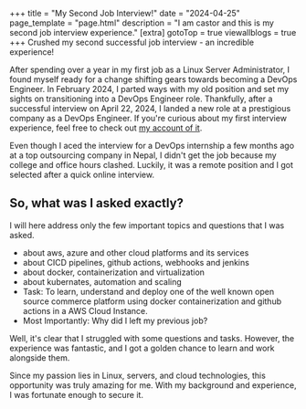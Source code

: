 +++
title = "My Second Job Interview!"
date = "2024-04-25"
page_template = "page.html"
description = "I am castor and this is my second job interview experience."
[extra]
gotoTop = true
viewallblogs = true
+++
Crushed my second successful job interview - an incredible experience!
<!-- more -->

After spending over a year in my first job as a Linux Server Administrator, I found myself ready for a change shifting gears towards becoming a DevOps Engineer. In February 2024, I parted ways with my old position and set my sights on transitioning into a DevOps Engineer role. Thankfully, after a successful interview on April 22, 2024, I landed a new role at a prestigious company as a DevOps Engineer. If you're curious about my first interview experience, feel free to check out [my account of it](/blog/my-first-interview/).

Even though I aced the interview for a DevOps internship a few months ago at a top outsourcing company in Nepal, I didn't get the job because my college and office hours clashed. Luckily, it was a remote position and I got selected after a quick online interview.

## So, what was I asked exactly?

I will here address only the few important topics and questions that I was asked.

- about aws, azure and other cloud platforms and its services
- about CICD pipelines, github actions, webhooks and jenkins
- about docker, containerization and virtualization
- about kubernates, automation and scaling
- Task: To learn, understand and deploy one of the well known open source commerce platform using docker containerization and github actions in a AWS Cloud Instance.
- Most Importantly: Why did I left my previous job?

Well, it's clear that I struggled with some questions and tasks. However, the experience was fantastic, and I got a golden chance to learn and work alongside them.

Since my passion lies in Linux, servers, and cloud technologies, this opportunity was truly amazing for me. With my background and experience, I was fortunate enough to secure it.

